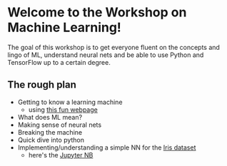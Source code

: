 # Welcome to the Workshop on Machine Learning!

The goal of this workshop is to get everyone fluent on the concepts and lingo of ML, understand neural nets and be able to use Python and TensorFlow up to a certain degree.

## The rough plan

- Getting to know a learning machine
	- using [this fun webpage](https://js.tensorflow.org)
- What does ML mean?
- Making sense of neural nets
- Breaking the machine
- Quick dive into python
- Implementing/understanding a simple NN for the [Iris dataset](https://en.wikipedia.org/wiki/Iris_flower_data_set)
	- here's the [Jupyter NB](https://github.com/schlenga/ML_Workshop/blob/master/Code/Iris_Classification.ipynb)